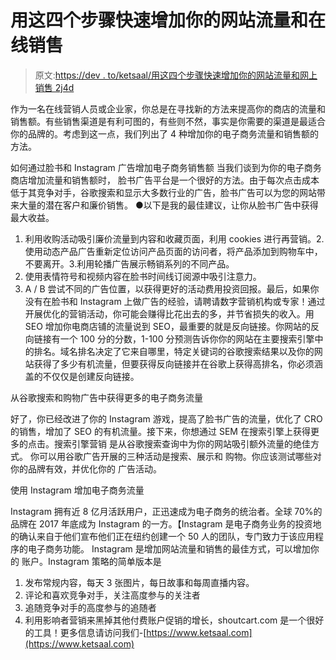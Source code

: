 # 用这四个步骤快速增加你的网站流量和在线销售

> 原文:[https://dev . to/ketsaal/用这四个步骤快速增加你的网站流量和网上销售 2j4d](https://dev.to/ketsaal/increase-your-website-traffic-and-online-sales-quickly-with-these-4-steps-2j4d)

作为一名在线营销人员或企业家，你总是在寻找新的方法来提高你的商店的流量和销售额。有些销售渠道是有利可图的，有些则不然，事实是你需要的渠道是最适合你的品牌的。考虑到这一点，我们列出了 4 种增加你的电子商务流量和销售额的方法。

如何通过脸书和 Instagram 广告增加电子商务销售额
当我们谈到为你的电子商务商店增加流量和销售额时，
脸书广告平台是一个很好的方法。由于每次点击成本低于其竞争对手，谷歌搜索和显示大多数行业的广告，脸书广告可以为您的网站带来大量的潜在客户和廉价销售。
●以下是我的最佳建议，让你从脸书广告中获得最大收益。

1.  利用收购活动吸引廉价流量到内容和收藏页面，利用 cookies 进行再营销。2.使用动态产品广告重新定位访问产品页面的访问者，将产品添加到购物车中，不要离开。3.利用轮播广告展示畅销系列的不同产品。
2.  使用表情符号和视频内容在脸书时间线订阅源中吸引注意力。
3.  A / B 尝试不同的广告位置，以获得更好的活动费用投资回报。最后，如果你没有在脸书和 Instagram 上做广告的经验，请聘请数字营销机构或专家！通过开展优化的营销活动，你可能会赚得比花出去的多，并节省损失的收入。用 SEO 增加你电商店铺的流量说到 SEO，最重要的就是反向链接。你网站的反向链接有一个 100 分的分数，1-100 分预测告诉你你的网站在主要搜索引擎中的排名。域名排名决定了它来自哪里，特定关键词的谷歌搜索结果以及你的网站获得了多少有机流量，但要获得反向链接并在谷歌上获得高排名，你必须涵盖的不仅仅是创建反向链接。

从谷歌搜索和购物广告中获得更多的电子商务流量

好了，你已经改进了你的 Instagram 游戏，提高了脸书广告的流量，优化了 CRO 的销售，增加了 SEO 的有机流量。接下来，你想通过 SEM 在搜索引擎上获得更多的点击。搜索引擎营销
是从谷歌搜索查询中为你的网站吸引额外流量的绝佳方式。
你可以用谷歌广告开展的三种活动是搜索、展示和
购物。你应该测试哪些对你的品牌有效，并优化你的
广告活动。

使用 Instagram 增加电子商务流量

Instagram 拥有近 8 亿月活跃用户，正迅速成为电子商务的统治者。全球 70%的品牌在 2017 年底成为 Instagram 的一方。【Instagram 是电子商务业务的投资地
的确认来自于他们宣布他们正在纽约创建一个 50 人的团队，专门致力于该应用程序的电子商务功能。
Instagram 是增加网站流量和销售的最佳方式，可以增加你的
账户。Instagram 策略的简单版本是

1.  发布常规内容，每天 3 张图片，每日故事和每周直播内容。
2.  评论和喜欢竞争对手，关注高度参与的关注者
3.  追随竞争对手的高度参与的追随者
4.  利用影响者营销来黑掉其他付费账户促销的增长，shoutcart.com 是一个很好的工具！更多信息请访问我们-[https://www.ketsaal.com](https://www.ketsaal.com)
